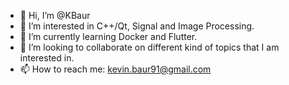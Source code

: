- 👋 Hi, I’m @KBaur
- 👀 I’m interested in C++/Qt, Signal and Image Processing.
- 🌱 I’m currently learning Docker and Flutter.
- 💞️ I’m looking to collaborate on different kind of topics that I am interested in.
- 📫 How to reach me: kevin.baur91@gmail.com

<!---
KBaur/KBaur is a ✨ special ✨ repository because its `README.md` (this file) appears on your GitHub profile.
You can click the Preview link to take a look at your changes.
--->
